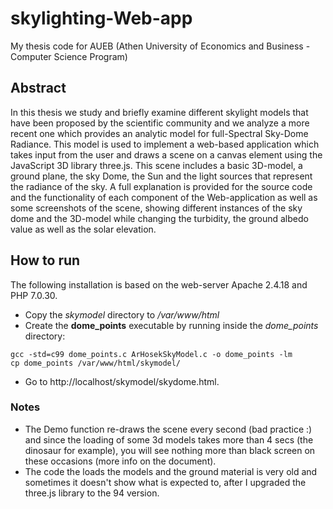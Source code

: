 # skylighting-Web-app
My thesis code for AUEB (Athen University of Economics and Business - Computer Science Program)

## Abstract

In this thesis we study and briefly examine different skylight models that have been proposed by the scientific community and we analyze a more recent one which provides an analytic model for full-Spectral Sky-Dome Radiance. This model is used to implement a web-based application which takes input from the user and draws a scene on a canvas element using the JavaScript 3D library three.js. This scene includes a basic 3D-model, a ground plane, the sky Dome, the Sun and the light sources that represent the radiance of the sky. A full explanation is provided for the source code and the functionality of each component of the Web-application as well as some screenshots of the scene, showing different instances of the sky dome and the 3D-model while changing the turbidity, the ground albedo value as well as the solar elevation.

## How to run
The following installation is based on the web-server Apache 2.4.18 and PHP 7.0.30.

- Copy the *skymodel* directory to */var/www/html*
- Create the **dome_points** executable by running inside the *dome_points* directory:
```
gcc -std=c99 dome_points.c ArHosekSkyModel.c -o dome_points -lm
cp dome_points /var/www/html/skymodel/
```
- Go to http://localhost/skymodel/skydome.html.

### Notes
- The Demo function re-draws the scene every second (bad practice :) and since the loading of some 3d models takes more than 4 secs (the dinosaur for example), you will see nothing more than black screen on these occasions (more info on the document). 
- The code the loads the models and the ground material is very old and sometimes it doesn't show what is expected to, after I upgraded the three.js library to the 94 version.
